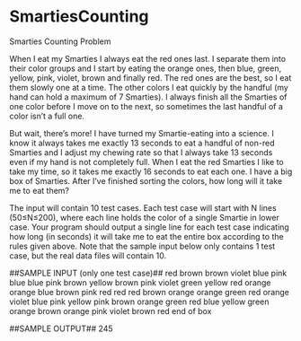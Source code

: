 # SmartiesCounting
Smarties Counting Problem

When I eat my Smarties I always eat the red ones last. I separate them into their color groups and I start by eating the orange ones, then blue, green, yellow, pink, violet, brown and finally red. The red ones are the best, so I eat them slowly one at a time. The other colors I eat quickly by the handful (my hand can hold a maximum of 7 Smarties). I always finish all the Smarties of one color before I move on to the next, so sometimes the last handful of a color isn’t a full one.

But wait, there’s more! I have turned my Smartie-eating into a science. I know it always takes me exactly 13 seconds to eat a handful of non-red Smarties and I adjust my chewing rate so that I always take 13 seconds even if my hand is not completely full. When I eat the red Smarties I like to take my time, so it takes me exactly 16 seconds to eat each one. I have a big box of Smarties. After I’ve finished sorting the colors, how long will it take me to eat them?

The input will contain 10 test cases. Each test case will start with N lines (50≤N≤200), where each line holds the color of a single Smartie in lower case.  Your program should output a single line for each test case indicating how long (in seconds) it will take me to eat the entire box according to the rules given above. Note that the sample input below only contains 1 test case, but the real data files will contain 10.
 
##SAMPLE INPUT (only one test case)##
red
brown
brown
violet
blue
pink
blue
blue
pink
brown
yellow
brown
pink
violet
green
yellow
red
orange
orange
blue
brown
pink
red
red
red
brown
orange
orange
green
red
orange
violet
blue
pink
yellow
pink
brown
orange
green
red
blue
yellow
green
orange
brown
orange
pink
violet
brown
red
end of box

##SAMPLE OUTPUT##
245
